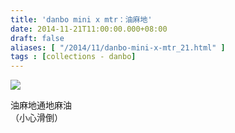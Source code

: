 ```yaml
---
title: 'danbo mini x mtr：油麻地'
date: 2014-11-21T11:00:00.000+08:00
draft: false
aliases: [ "/2014/11/danbo-mini-x-mtr_21.html" ]
tags : [collections - danbo]
---
```


![](/images/danboyaumatei.jpg)

油麻地通地麻油  
（小心滑倒）

